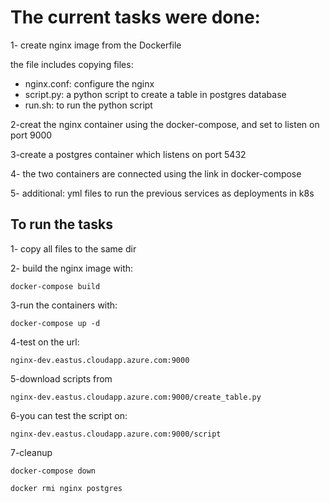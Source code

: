 # The current tasks were done:

1- create nginx image from the Dockerfile

the file includes copying files:

* nginx.conf: configure the nginx
* script.py: a python script to create a table in postgres database
* run.sh: to run the python script

2-creat the nginx container using the docker-compose, and set to listen on port 9000

3-create a postgres container which listens on port 5432

4- the two containers are connected using the link in docker-compose

5- additional: yml files to run the previous services as deployments in k8s

## To run the tasks
1- copy all files to the same dir

2- build the nginx image with:

`docker-compose build`

3-run the containers with:

`docker-compose up -d`

4-test on the url:

`nginx-dev.eastus.cloudapp.azure.com:9000`

5-download scripts from

`nginx-dev.eastus.cloudapp.azure.com:9000/create_table.py`

6-you can test the script on:

`nginx-dev.eastus.cloudapp.azure.com:9000/script`

7-cleanup

`docker-compose down`

`docker rmi nginx postgres`
